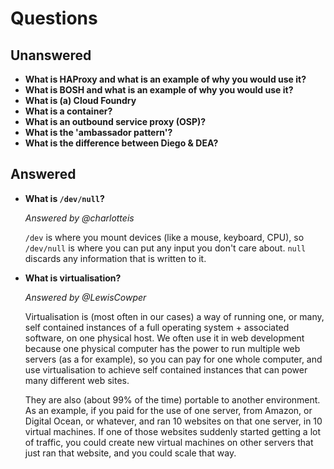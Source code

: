 # Questions

## Unanswered

- **What is HAProxy and what is an example of why you would use it?**
- **What is BOSH and what is an example of why you would use it?**
- **What is (a) Cloud Foundry**
- **What is a container?**
- **What is an outbound service proxy (OSP)?**
- **What is the 'ambassador pattern'?**
- **What is the difference between Diego & DEA?**

## Answered

- **What is `/dev/null`?**

  _Answered by @charlotteis_

  `/dev` is where you mount devices (like a mouse, keyboard, CPU), so
  `/dev/null` is where you can put any input you don't care about. `null`
  discards any information that is written to it.

- **What is virtualisation?**

  _Answered by @LewisCowper_

  Virtualisation is (most often in our cases) a way of running one, or many, self contained instances of a full operating system + associated software, on one physical host. We often use it in web development because one physical computer has the power to run multiple web servers (as a for example), so you can pay for one whole computer, and use virtualisation to achieve self contained instances that can power many different web sites.

  They are also (about 99% of the time) portable to another environment. As an example, if you paid for the use of one server, from Amazon, or Digital Ocean, or whatever, and ran 10 websites on that one server, in 10 virtual machines. If one of those websites suddenly started getting a lot of traffic, you could create new virtual machines on other servers that just ran that website, and you could scale that way.
